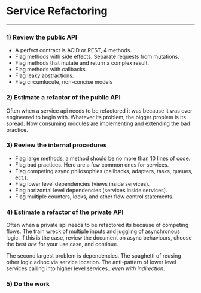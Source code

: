 # Service Refactoring
___

### 1) Review the public API
- A perfect contract is ACID or REST, 4 methods.
- Flag methods with side effects. Separate requests from mutations.
- Flag methods that mutate and return a complex result.
- Flag methods with callbacks.
- Flag leaky abstractions.
- Flag circumlucute, non-concise models

### 2) Estimate a refactor of the public API
Often when a service api needs to be refactored it was because it was over engineered to begin with. Whatever its problem, the bigger problem is its spread. Now consuming modules are implementing and extending the bad practice.

### 3) Review the internal procedures
- Flag large methods, a method should be no more than 10 lines of code.
- Flag bad practices. Here are a few common ones for services.
- Flag competing async philosophies (callbacks, adapters, tasks, queues, ect.).
- Flag lower level dependencies (views inside services).
- Flag horizontal level dependencies (services inside services).
- Flag multiple counters, locks, and other flow control statements.

### 4) Estimate a refactor of the private API
Often when a private api needs to be refactored its because of competing flows. The train wreck of multiple inputs and juggling of asynchronous logic. If this is the case, review the document on async behaviours, choose the best *one* for your use case, and continue. 

The second largest problem is dependencies. The spaghetti of reusing other logic adhoc via service location. The anti-pattern of lower level services calling into higher level services.. *even with indirection*. 


### 5) Do the work


